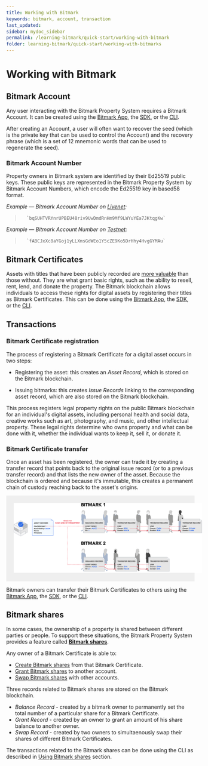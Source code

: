 ```yaml
---
title: Working with Bitmark
keywords: bitmark, account, transaction
last_updated: 
sidebar: mydoc_sidebar
permalink: /learning-bitmark/quick-start/working-with-bitmark
folder: learning-bitmark/quick-start/working-with-bitmarks
---
```


# Working with Bitmark

## Bitmark Account

Any user interacting with the Bitmark Property System requires a Bitmark Account. It can be created using the [Bitmark App](using-bitmark-app.md#creating-a-bitmark-account), the [SDK](using-sdk.md#creating-a-bitmark-account), or the [CLI](using-cli.md#creating-a-bitmark-account).

After creating an Account, a user will often want to recover the seed (which is the private key that can be used to control the Account) and the recovery phrase (which is a set of 12 mnemonic words that can be used to regenerate the seed).

### Bitmark Account Number

Property owners in Bitmark system are identified by their Ed25519 public keys. These public keys are represented in the Bitmark Property System by Bitmark Account Numbers, which encode the Ed25519 key in based58 format.

*Example — Bitmark Account Number on [Livenet](https://registry.bitmark.com/account/bqSUHTVRYnrUPBEU48riv9UwDmdRnHm9Mf9LWYuYEa7JKtqgKw):*
>       `bqSUHTVRYnrUPBEU48riv9UwDmdRnHm9Mf9LWYuYEa7JKtqgKw`
         
       
*Example — Bitmark Account Number on [Testnet](https://registry.test.bitmark.com/account/fABCJxXc8aYGoj1yLLXmsGdWEo1Y5cZE9Ko5DrHhy4HvgGYMAu/owned):*
>       `fABCJxXc8aYGoj1yLLXmsGdWEo1Y5cZE9Ko5DrHhy4HvgGYMAu`

## Bitmark Certificates

Assets with titles that have been publicly recorded are [more valuable](../../problem-we-are-trying-to-solve.md) than those without. They are what grant basic rights, such as the ability to resell, rent, lend, and donate the property. The Bitmark blockchain allows individuals to access these rights for digital assets by registering their titles as Bitmark Certificates. This can be done using the [Bitmark App](using-bitmark-app.md#registering-bitmark-certificates), the [SDK](using-sdk.md#registering-bitmark-certificates), or the [CLI](using-cli.md#registering-bitmark-certificates).

## Transactions

### Bitmark Certificate registration

The process of registering a Bitmark Certificate for a digital asset occurs in two steps:

* Registering the asset: this creates an *Asset Record*, which is stored on the Bitmark blockchain.

* Issuing bitmarks: this creates *Issue Records* linking to the corresponding asset record, which are also stored on the Bitmark blockchain.

This process registers legal property rights on the public Bitmark blockchain for an individual's digital assets, including personal health and social data, creative works such as art, photography, and music, and other intellectual property. These legal rights determine who owns property and what can be done with it, whether the individual wants to keep it, sell it, or donate it.

### Bitmark Certificate transfer

Once an asset has been registered, the owner can trade it by creating a transfer record that points back to the original issue record (or to a previous transfer record) and that lists the new owner of the asset. Because the blockchain is ordered and because it's immutable, this creates a permanent chain of custody reaching back to the asset's origins.

<div style="background-color: #efefef; text-align: center;">
    <img src="/assets/images/TransferringBitmark_0.png" alt="Record chain" title="Record chain" style="padding: 20px" />
</div>

Bitmark owners can transfer their Bitmark Certificates to others using the [Bitmark App](using-bitmark-app.md#transferring-bitmark-certificates), the [SDK](using-sdk.md#transferring-bitmark-certificates), or the [CLI](using-cli.md#transferring-bitmark-certificates).

## Bitmark shares

In some cases, the ownership of a property is shared between different parties or people. To support these situations, the Bitmark Property System provides a feature called **[Bitmark shares](/pages/bitmark-appendix/bitmark-shares)**.

Any owner of a Bitmark Certificate is able to:

* [Create Bitmark shares](using-bitmark-shares.md#creating-bitmark-shares) from that Bitmark Certificate.
* [Grant Bitmark shares](using-bitmark-shares.md#granting-bitmark-shares-to-another-account) to another account.
* [Swap Bitmark shares](using-bitmark-shares.md#swapping-bitmark-shares) with other accounts.

Three records related to Bitmark shares are stored on the Bitmark blockchain.

* *Balance Record* - created by a bitmark owner to permanently set the total number of a particular share for a Bitmark Certificate.
* *Grant Record* - created by an owner to grant an amount of his share balance to another owner.
* *Swap Record* - created by two owners to simultaenously swap their shares of different Bitmark Certificates.

The transactions related to the Bitmark shares can be done using the CLI as described in [Using Bitmark shares](using-bitmark-shares.md) section.



